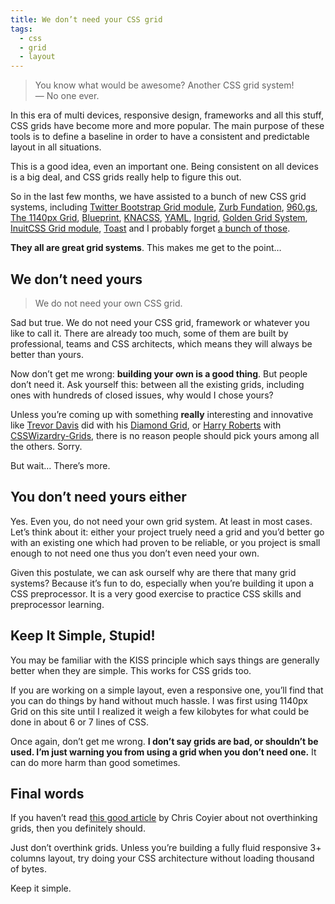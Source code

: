 ```yaml
---
title: We don’t need your CSS grid
tags:
  - css
  - grid
  - layout
---
```


> You know what would be awesome? Another CSS grid system!  
> &mdash; No one ever.

In this era of multi devices, responsive design, frameworks and all this stuff, CSS grids have become more and more popular. The main purpose of these tools is to define a baseline in order to have a consistent and predictable layout in all situations.

This is a good idea, even an important one. Being consistent on all devices is a big deal, and CSS grids really help to figure this out.

So in the last few months, we have assisted to a bunch of new CSS grid systems, including [Twitter Bootstrap Grid module](https://getbootstrap.com/), [Zurb Fundation](https://foundation.zurb.com/), [960.gs](https://960.gs/), [The 1140px Grid](https://www.ramotion.com/agency/web-design/cssgrid/), [Blueprint](http://www.blueprintcss.org/), [KNACSS](https://www.knacss.com/),  [YAML](http://www.yaml.de/), [Ingrid](http://piira.se/projects/ingrid/), [Golden Grid System](https://goldengridsystem.com/), [InuitCSS Grid module](https://github.com/inuitcss), [Toast](https://daneden.github.io/Toast/) and I probably forget [a bunch of those](http://usablica.github.io/front-end-frameworks/compare.html).

**They all are great grid systems**. This makes me get to the point…

## We don’t need yours

> We do not need your own CSS grid.

Sad but true. We do not need your CSS grid, framework or whatever you like to call it. There are already too much, some of them are built by professional, teams and CSS architects, which means they will always be better than yours.

Now don’t get me wrong: **building your own is a good thing**. But people don’t need it. Ask yourself this: between all the existing grids, including ones with hundreds of closed issues, why would I chose yours?

Unless you’re coming up with something **really** interesting and innovative like [Trevor Davis](https://twitter.com/trevor_davis) did with his [Diamond Grid](https://viget.com/inspire/who-says-the-web-is-just-for-squares), or [Harry Roberts](https://twitter.com/csswizardry) with [CSSWizardry-Grids](https://csswizardry.com/2013/02/introducing-csswizardry-grids/), there is no reason people should pick yours among all the others. Sorry.

But wait… There’s more.

## You don’t need yours either

Yes. Even you, do not need your own grid system. At least in most cases. Let’s think about it: either your project truely need a grid and you’d better go with an existing one which had proven to be reliable, or you project is small enough to not need one thus you don’t even need your own.

Given this postulate, we can ask ourself why are there that many grid systems? Because it’s fun to do, especially when you’re building it upon a CSS preprocessor. It is a very good exercise to practice CSS skills and preprocessor learning.

## Keep It Simple, Stupid!

You may be familiar with the KISS principle which says things are generally better when they are simple. This works for CSS grids too.

If you are working on a simple layout, even a responsive one, you’ll find that you can do things by hand without much hassle. I was first using 1140px Grid on this site until I realized it weigh a few kilobytes for what could be done in about 6 or 7 lines of CSS.

Once again, don’t get me wrong. **I don’t say grids are bad, or shouldn’t be used. I’m just warning you from using a grid when you don’t need one.** It can do more harm than good sometimes.

## Final words

If you haven’t read [this good article](https://css-tricks.com/dont-overthink-it-grids/) by Chris Coyier about not overthinking grids, then you definitely should.

Just don’t overthink grids. Unless you’re building a fully fluid responsive 3+ columns layout, try doing your CSS architecture without loading thousand of bytes.

Keep it simple.
